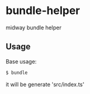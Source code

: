# bundle-helper

midway bundle helper

## Usage

Base usage:

```bash
$ bundle
```

it will be generate 'src/index.ts'